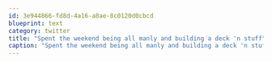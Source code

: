 ```yaml
---
id: 3e944866-fd8d-4a16-a8ae-8c0120d0cbcd
blueprint: text
category: twitter
title: "Spent the weekend being all manly and building a deck 'n stuff"
caption: "Spent the weekend being all manly and building a deck 'n stuff"
---
```

